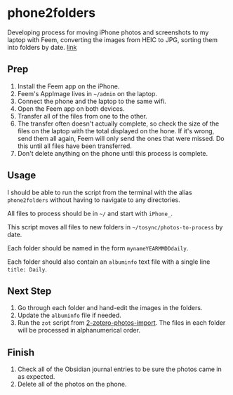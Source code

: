 # phone2folders

Developing process for moving iPhone photos and screenshots to my laptop with Feem, converting the images from HEIC to JPG, sorting them into folders by date. [link](4-phone2folders)

## Prep

1. Install the Feem app on the iPhone. 
1. Feem's AppImage lives in `~/admin` on the laptop.
1. Connect the phone and the laptop to the same wifi.
1. Open the Feem app on both devices.
1. Transfer all of the files from one to the other. 
1. The transfer often doesn't actually complete, so check the size of the files on the laptop with the total displayed on the hone. If it's wrong, send them all again, Feem will only send the ones that were missed. Do this until all files have been transferred. 
1. Don't delete anything on the phone until this process is complete.

## Usage

I should be able to run the script from the terminal with the alias `phone2folders` without having to navigate to any directories.

All files to process should be in `~/` and start with `iPhone_`.

This script moves all files to new folders in `~/tosync/photos-to-process` by date.

Each folder should be named in the form `mynameYEARMMDDdaily`.

Each folder should also contain an `albuminfo` text file with a single line `title: Daily`.

## Next Step

1. Go through each folder and hand-edit the images in the folders.
1. Update the `albuminfo` file if needed. 
1. Run the `zot` script from [2-zotero-photos-import](https://github.com/jennereh/utilities/tree/main/2-zotero-photos-import). The files in each folder will be processed in alphanumerical order.

## Finish

1. Check all of the Obsidian journal entries to be sure the photos came in as expected.
1. Delete all of the photos on the phone.

